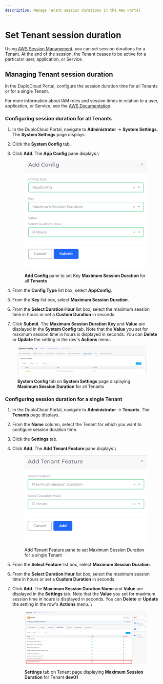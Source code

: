 ```yaml
---
description: Manage Tenant session durations in the AWS Portal
---
```


# Set Tenant session duration

Using [AWS Session Management](https://docs.aws.amazon.com/systems-manager/latest/userguide/session-manager.html), you can set session durations for a Tenant. At the end of the session, the Tenant ceases to be active for a particular user, application, or Service.

## Managing Tenant session duration &#x20;

In the DuploCloud Portal, configure the session duration time for all Tenants or for a single Tenant.

For more information about IAM roles and session times in relation to a user, application, or Service, see the [AWS Documentation](https://docs.aws.amazon.com/IAM/latest/UserGuide/id\_roles\_use.html).

### Configuring session duration for all Tenants

1. In the DuploCloud Portal, navigate to **Administrator** -> **System Settings**. The **System Settings** page displays.
2. Click the **System Config** tab.
3.  Click **Add**. The **App Config** pane displays.\


    <div align="left">

    <figure><img src="../../../.gitbook/assets/Dy1.png" alt=""><figcaption><p><strong>Add Config</strong> pane to set Key <strong>Maximum Session Duration</strong> for all <strong>Tenants</strong><br></p></figcaption></figure>

    </div>
4. From the **Config Type** list box, select **AppConfig**.
5. From the **Key** list box, select **Maximum Session Duration**.
6. From the **Select Duration Hour** list box, select the maximum session time in hours or set a **Custom Duration** in seconds.
7. Click **Submit**. The **Maximum Session Duration Key** and **Value** are displayed in the **System Config** tab. Note that the **Value** you set for maximum session time in hours is displayed in seconds. You can **Delete** or **Update** the setting in the row's **Actions** menu.&#x20;

<figure><img src="../../../.gitbook/assets/screenshot-nimbusweb.me-2024.02.18-12_54_33.png" alt=""><figcaption><p><strong>System Config</strong> tab on <strong>System Settings</strong> page displaying <strong>Maximum Session Duration</strong> for all Tenants</p></figcaption></figure>

### Configuring session duration for a single Tenant

1. In the DuploCloud Portal, navigate to **Administrator** -> **Tenants**. The **Tenants** page displays.
2. From the **Name** column, select the Tenant for which you want to configure session duration time.
3. Click the **Settings** tab.
4.  Click **Add**. The **Add Tenant Feature** pane displays.\


    <div align="left">

    <figure><img src="../../../.gitbook/assets/Dy3.png" alt=""><figcaption><p>Add Tenant Feature pane to set Maximum Session Duration for a single Tenant<br></p></figcaption></figure>

    </div>
5. From the **Select Feature** list box, select **Maximum Session Duration**.
6. From the **Select Duration Hour** list box, select the maximum session time in hours or set a **Custom Duration** in seconds.
7.  Click **Add**. The **Maximum Session Duration Name** and **Value** are displayed in the **Settings** tab. Note that the **Value** you set for maximum session time in hours is displayed in seconds. You can **Delete** or **Update** the setting in the row's **Actions** menu. \


    <figure><img src="../../../.gitbook/assets/Dy4.png" alt=""><figcaption><p><strong>Settings</strong> tab on Tenant page displaying <strong>Maximum Session Duration</strong> for Tenant <strong>dev01</strong> </p></figcaption></figure>
